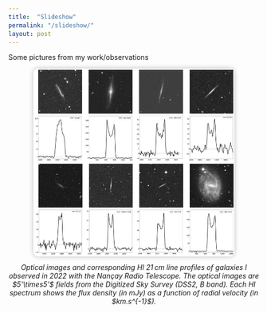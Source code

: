 ```yaml
---
title:  "Slideshow"
permalink: "/slideshow/"
layout: post
---
```


Some pictures from my work/observations  

<div style="text-align: center;">
  <img id="slideshow" src="/images/Nancay_HI_spectra.jpg" alt="Slideshow" style="width: 80%; max-width: 600px; border-radius: 10px; box-shadow: 0 0 10px #0004;">
  <p id="caption" style="font-style: italic; margin-top: 10px;">Optical images and corresponding HI 21 cm line profiles of galaxies I observed in 2022 with the Nançay Radio Telescope. The optical images are $5'\times5'$ fields from the Digitized Sky Survey (DSS2, B band). Each HI spectrum shows the flux density (in mJy) as a function of radial velocity (in $km.s^{-1}$).</p>
</div>

<script>
  const images = [
    "/images/Nancay_HI_spectra.jpg",
    "/images/Adromeda.jpg"
  ];
  const descriptions = [
    "Optical images and corresponding HI 21 cm line profiles of galaxies I observed in 2022 with the Nançay Radio Telescope. The optical images are $5'\times5'$ fields from the Digitized Sky Survey (DSS2, B band). Each HI spectrum shows the flux density (in mJy) as a function of radial velocity (in $km.s^{-1}$).",
    "My bolometric observation of M31 taken with E.A. device and upscaled with AI."
  ];

  let index = 0;
  const imgElement = document.getElementById("slideshow");
  const captionElement = document.getElementById("caption");

  setInterval(() => {
    index = (index + 1) % images.length;
    imgElement.src = images[index];
  }, 10000); // 10s
</script>
